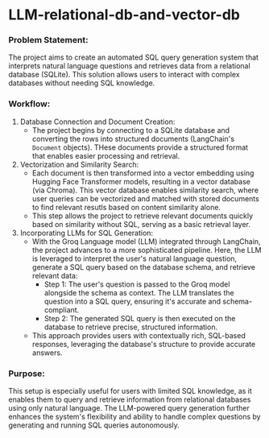 # LLM-relational-db-and-vector-db
### Problem Statement:
The project aims to create an automated SQL query generation system that interprets natural language questions and retrieves data from a relational database (SQLite). This solution allows users to interact with complex databases without needing SQL knowledge.

### Workflow:
1. Database Connection and Document Creation:
    * The project begins by connecting to a SQLite database and converting the rows into structured documents (LangChain's `Document` objects). THese documents provide a structured format that enables easier processing and retrieval.
2. Vectorization and Similarity Search:
    * Each document is then transformed into a vector embedding using Hugging Face Transformer models, resulting in a vector database (via Chroma). This vector database enables similarity search, where user queries can be vectorized and matched with stored documents to find relevant resutls based on content similarity alone.
    * This step allows the project to retrieve relevant documents quickly based on similarity without SQL, serving as a basic retrieval layer.
3. Incorporating LLMs for SQL Generation:
    * With the Groq Language model (LLM) integrated through LangChain, the project advances to a more sophisticated pipeline. Here, the LLM is leveraged to interpret the user's natural language question, generate a SQL query based on the database schema, and retrieve relevant data:
        * Step 1: The user's question is passed to the Groq model alongside the schema as context. The LLM translates the question into a SQL query, ensuring it's accurate and schema-compliant.
        * Step 2: The generated SQL query is then executed on the database to retrieve precise, structured information.
    * This approach provides users with contextually rich, SQL-based responses, leveraging the database's structure to provide accurate answers. 

### Purpose:
This setup is especially useful for users with limited SQL knowledge, as it enables them to query and retrieve information from relational databases using only natural language. The LLM-powered query generation further enhances the system's flexibility and ability to handle complex questions by generating and running SQL queries autonomously.